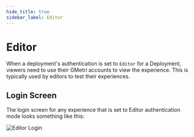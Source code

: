 ```yaml
---
hide_title: true
sidebar_label: Editor
---
```


# Editor

When a deployment's authentication is set to `Editor` for a Deployment, viewers need to use their GMetri accounts to view the experience. This is typically used by editors to test their experiences.

## Login Screen

The login screen for any experience that is set to Editor authentication mode looks something like this: 

![Editor Login](https://r.vrgmetri.com/image/q_90/gb-web/portal-docs/assets/img/screenshots/editor_login.png.jpg#boxShadow/)
